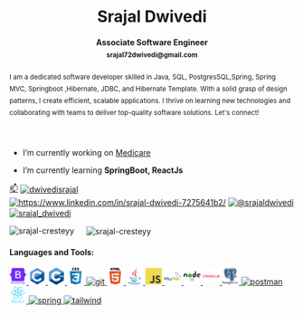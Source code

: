 <!-- Header Section -->
<header class="bg-blue-600 text-white py-8">
<div class="container mx-auto text-center">
  <h1 class="text-4xl font-bold">
      Srajal Dwivedi
  </h1>
  <h4 class="text-lg mt-2">Associate Software Engineer<span><br><sub>srajal72dwivedi@gmail.com</sub></span>
  </h4>
    <p align="left" >
        <sub>
        I am a dedicated software developer skilled in Java, SQL, PostgresSQL,Spring, Spring MVC, Springboot ,Hibernate, JDBC, and Hibernate Template. With a solid grasp of design patterns, I create efficient, scalable applications. I thrive on learning new technologies and collaborating with teams to deliver top-quality software solutions. Let's connect!
        </sub>
    </p>
</div>
</header>

- I’m currently working on [Medicare](https://github.com/Srajal-Cresteyy/MediCare)

- I’m currently learning **SpringBoot, ReactJs**

<p align="left">
    <a href="srajal72dwivedi@gmail.com">📫</a>
    <a href="https://twitter.com/dwivedisrajal" target="blank"><img align="center" src="https://raw.githubusercontent.com/rahuldkjain/github-profile-readme-generator/master/src/images/icons/Social/twitter.svg" alt="dwivedisrajal" height="15" width="25" /></a>
    <a href="https://linkedin.com/in/https://www.linkedin.com/in/srajal-dwivedi-7275641b2/" target="blank"><img align="center" src="https://raw.githubusercontent.com/rahuldkjain/github-profile-readme-generator/master/src/images/icons/Social/linked-in-alt.svg" alt="https://www.linkedin.com/in/srajal-dwivedi-7275641b2/" height="15" width="25" /></a>
    <a href="https://hashnode.com/@srajaldwivedi" target="blank"><img align="center" src="https://raw.githubusercontent.com/rahuldkjain/github-profile-readme-generator/master/src/images/icons/Social/hashnode.svg" alt="@srajaldwivedi" height="15" width="25" /></a>
    <a href="https://www.leetcode.com/srajal_dwivedi" target="blank"><img align="center" src="https://raw.githubusercontent.com/rahuldkjain/github-profile-readme-generator/master/src/images/icons/Social/leet-code.svg" alt="srajal_dwivedi" height="15" width="25" /></a>
</p>


<p>
  <img align="left" src="https://github-readme-stats.vercel.app/api/top-langs?username=srajal-cresteyy&show_icons=true&locale=en&layout=compact" alt="srajal-cresteyy" style="width: 27%;" />
</p>

<p>
  <img align="center" src="https://github-readme-stats.vercel.app/api?username=srajal-cresteyy&show_icons=true&locale=en" alt="srajal-cresteyy" style="width: 36%;" />
</p>

<h4 align="left">Languages and Tools:</h4>
<p align="left"> <a href="https://getbootstrap.com" target="_blank" rel="noreferrer"> <img src="https://raw.githubusercontent.com/devicons/devicon/master/icons/bootstrap/bootstrap-plain-wordmark.svg" alt="bootstrap" width="30" height="30"/> </a> <a href="https://www.cprogramming.com/" target="_blank" rel="noreferrer"> <img src="https://raw.githubusercontent.com/devicons/devicon/master/icons/c/c-original.svg" alt="c" width="30" height="30"/> </a> <a href="https://www.w3schools.com/cpp/" target="_blank" rel="noreferrer"> <img src="https://raw.githubusercontent.com/devicons/devicon/master/icons/cplusplus/cplusplus-original.svg" alt="cplusplus" width="30" height="30"/> </a> <a href="https://www.w3schools.com/css/" target="_blank" rel="noreferrer"> <img src="https://raw.githubusercontent.com/devicons/devicon/master/icons/css3/css3-original-wordmark.svg" alt="css3" width="30" height="30"/> </a> <a href="https://git-scm.com/" target="_blank" rel="noreferrer"> <img src="https://www.vectorlogo.zone/logos/git-scm/git-scm-icon.svg" alt="git" width="30" height="30"/> </a> <a href="https://www.w3.org/html/" target="_blank" rel="noreferrer"> <img src="https://raw.githubusercontent.com/devicons/devicon/master/icons/html5/html5-original-wordmark.svg" alt="html5" width="30" height="30"/> </a> <a href="https://www.java.com" target="_blank" rel="noreferrer"> <img src="https://raw.githubusercontent.com/devicons/devicon/master/icons/java/java-original.svg" alt="java" width="30" height="30"/> </a> <a href="https://developer.mozilla.org/en-US/docs/Web/JavaScript" target="_blank" rel="noreferrer"> <img src="https://raw.githubusercontent.com/devicons/devicon/master/icons/javascript/javascript-original.svg" alt="javascript" width="30" height="30"/> </a> <a href="https://www.mysql.com/" target="_blank" rel="noreferrer"> <img src="https://raw.githubusercontent.com/devicons/devicon/master/icons/mysql/mysql-original-wordmark.svg" alt="mysql" width="30" height="30"/> </a> <a href="https://nodejs.org" target="_blank" rel="noreferrer"> <img src="https://raw.githubusercontent.com/devicons/devicon/master/icons/nodejs/nodejs-original-wordmark.svg" alt="nodejs" width="30" height="30"/> </a> <a href="https://www.oracle.com/" target="_blank" rel="noreferrer"> <img src="https://raw.githubusercontent.com/devicons/devicon/master/icons/oracle/oracle-original.svg" alt="oracle" width="30" height="30"/> </a> <a href="https://www.postgresql.org" target="_blank" rel="noreferrer"> <img src="https://raw.githubusercontent.com/devicons/devicon/master/icons/postgresql/postgresql-original-wordmark.svg" alt="postgresql" width="30" height="30"/> </a> <a href="https://postman.com" target="_blank" rel="noreferrer"> <img src="https://www.vectorlogo.zone/logos/getpostman/getpostman-icon.svg" alt="postman" width="30" height="30"/> </a> <a href="https://reactjs.org/" target="_blank" rel="noreferrer"> <img src="https://raw.githubusercontent.com/devicons/devicon/master/icons/react/react-original-wordmark.svg" alt="react" width="30" height="30"/> </a> <a href="https://spring.io/" target="_blank" rel="noreferrer"> <img src="https://www.vectorlogo.zone/logos/springio/springio-icon.svg" alt="spring" width="30" height="30"/> </a> <a href="https://tailwindcss.com/" target="_blank" rel="noreferrer"> <img src="https://www.vectorlogo.zone/logos/tailwindcss/tailwindcss-icon.svg" alt="tailwind" width="30" height="30"/> </a> </p>
